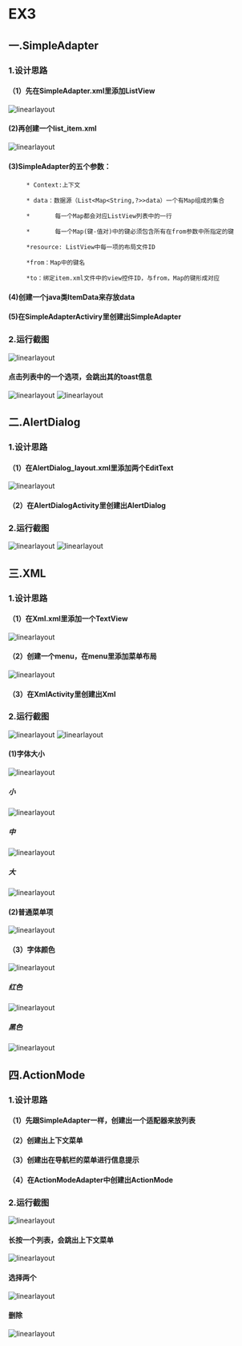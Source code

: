 # EX3
## 一.SimpleAdapter
### 1.设计思路
#### （1）先在SimpleAdapter.xml里添加ListView
![linearlayout](https://github.com/PresidentChao/EX3/blob/master/list_item.xml.png)
####  (2)再创建一个list_item.xml
![linearlayout](https://github.com/PresidentChao/EX3/blob/master/simpleadapter.xml.png)
####  (3)SimpleAdapter的五个参数：
         * Context:上下文

         * data：数据源（List<Map<String,?>>data）一个有Map组成的集合

         *       每一个Map都会对应ListView列表中的一行

         *       每一个Map(键-值对)中的键必须包含所有在from参数中所指定的键

         *resource: ListView中每一项的布局文件ID

         *from：Map中的键名

         *to：绑定item.xml文件中的view控件ID，与from，Map的键形成对应
####  (4)创建一个java类ItemData来存放data
####  (5)在SimpleAdapterActiviry里创建出SimpleAdapter
### 2.运行截图
![linearlayout](https://github.com/PresidentChao/EX3/blob/master/simpledapter.jpg)
#### 点击列表中的一个选项，会跳出其的toast信息
![linearlayout](https://github.com/PresidentChao/EX3/blob/master/simpledapter1.jpg)
![linearlayout](https://github.com/PresidentChao/EX3/blob/master/simpledapter2.jpg)
## 二.AlertDialog
### 1.设计思路
#### （1）在AlertDialog_layout.xml里添加两个EditText
![linearlayout](https://github.com/PresidentChao/EX3/blob/master/alertdialog_layout.png)
#### （2）在AlertDialogActivity里创建出AlertDialog
### 2.运行截图
![linearlayout](https://github.com/PresidentChao/EX3/blob/master/alertdialog1.jpg)
![linearlayout](https://github.com/PresidentChao/EX3/blob/master/alertdialog2.jpg)
## 三.XML
### 1.设计思路
#### （1）在Xml.xml里添加一个TextView
![linearlayout](https://github.com/PresidentChao/EX3/blob/master/xml.xml.png)
#### （2）创建一个menu，在menu里添加菜单布局
![linearlayout](https://github.com/PresidentChao/EX3/blob/master/menu.xml.png)
#### （3）在XmlActivity里创建出Xml
### 2.运行截图
![linearlayout](https://github.com/PresidentChao/EX3/blob/master/xml.jpg)
![linearlayout](https://github.com/PresidentChao/EX3/blob/master/xml1.jpg)
#### (1)字体大小
![linearlayout](https://github.com/PresidentChao/EX3/blob/master/size.jpg)
##### 小
![linearlayout](https://github.com/PresidentChao/EX3/blob/master/small.jpg)
##### 中
![linearlayout](https://github.com/PresidentChao/EX3/blob/master/middle.jpg)
##### 大
![linearlayout](https://github.com/PresidentChao/EX3/blob/master/big.jpg)
#### (2)普通菜单项
![linearlayout](https://github.com/PresidentChao/EX3/blob/master/toast.jpg)
#### （3）字体颜色
![linearlayout](https://github.com/PresidentChao/EX3/blob/master/color.jpg)
##### 红色
![linearlayout](https://github.com/PresidentChao/EX3/blob/master/red.jpg)
##### 黑色
![linearlayout](https://github.com/PresidentChao/EX3/blob/master/black.jpg)
## 四.ActionMode
### 1.设计思路
#### （1）先跟SimpleAdapter一样，创建出一个适配器来放列表
#### （2）创建出上下文菜单
#### （3）创建出在导航栏的菜单进行信息提示
#### （4）在ActionModeAdapter中创建出ActionMode
### 2.运行截图
![linearlayout](https://github.com/PresidentChao/EX3/blob/master/actionmode.jpg)
#### 长按一个列表，会跳出上下文菜单
![linearlayout](https://github.com/PresidentChao/EX3/blob/master/select1.jpg)
#### 选择两个
![linearlayout](https://github.com/PresidentChao/EX3/blob/master/select2.jpg)
#### 删除
![linearlayout](https://github.com/PresidentChao/EX3/blob/master/delete.jpg)
